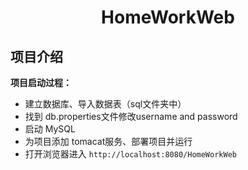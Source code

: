 <center><h1>HomeWorkWeb</h1></center>

## 项目介绍
**项目启动过程：**
- 建立数据库、导入数据表（sql文件夹中）
- 找到 db.properties文件修改username and password
- 启动 MySQL
- 为项目添加 tomacat服务、部署项目并运行
- 打开浏览器进入 `http://localhost:8080/HomeWorkWeb`